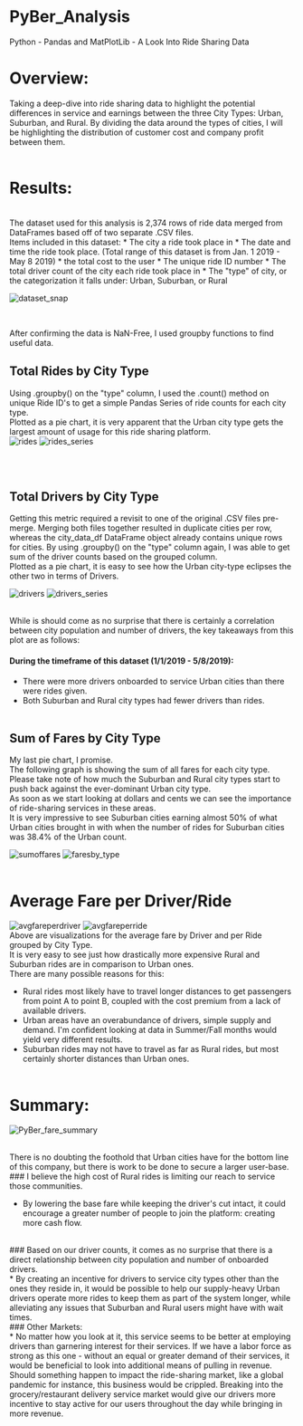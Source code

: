 # PyBer_Analysis
Python - Pandas and MatPlotLib - A Look Into Ride Sharing Data

# Overview:
Taking a deep-dive into ride sharing data to highlight the potential differences in service and earnings between the three City Types: Urban, Suburban, and Rural.
By dividing the data around the types of cities, I will be highlighting the distribution of customer cost and company profit between them. 
<br><br>
# Results:
<br>
The dataset used for this analysis is 2,374 rows of ride data merged from DataFrames based off of two separate .CSV files.<br>
Items included in this dataset:
* The city a ride took place in
* The date and time the ride took place. (Total range of this dataset is from Jan. 1 2019 - May 8 2019)
* the total cost to the user
* The unique ride ID number
* The total driver count of the city each ride took place in
* The "type" of city, or the categorization it falls under: Urban, Suburban, or Rural
<br>

![dataset_snap](https://user-images.githubusercontent.com/14188580/112877554-8409fb80-908c-11eb-92b1-0287266302b2.PNG)

<br>

After confirming the data is NaN-Free, I used groupby functions to find useful data.<br>

## Total Rides by City Type
Using .groupby() on the "type" column, I used the .count() method on unique Ride ID's to get a simple Pandas Series of ride counts for each city type.<br>
Plotted as a pie chart, it is very apparent that the Urban city type gets the largest amount of usage for this ride sharing platform.<br>
![rides](https://user-images.githubusercontent.com/14188580/112891129-5ed1b900-909d-11eb-883c-4fae022d6a87.png)
![rides_series](https://user-images.githubusercontent.com/14188580/112901570-8e3af280-90aa-11eb-8146-ab4328df287f.PNG)

<br><br>

## Total Drivers by City Type
Getting this metric required a revisit to one of the original .CSV files pre-merge. Merging both files together resulted in duplicate cities per row, whereas the city_data_df DataFrame object already contains unique rows for cities. By using .groupby() on the "type" column again, I was able to get sum of the driver counts based on the grouped column.
<br>
Plotted as a pie chart, it is easy to see how the Urban city-type eclipses the other two in terms of Drivers.<br>

![drivers](https://user-images.githubusercontent.com/14188580/112899125-52525e00-90a7-11eb-8e50-93fa615d54c2.png)
![drivers_series](https://user-images.githubusercontent.com/14188580/112901592-972bc400-90aa-11eb-9ad1-beebf103ab8f.PNG)

<br>
While is should come as no surprise that there is certainly a correlation between city population and number of drivers, the key takeaways from this plot are as follows:

#### During the timeframe of this dataset (1/1/2019 - 5/8/2019):

* There were more drivers onboarded to service Urban cities than there were rides given.
* Both Suburban and Rural city types had fewer drivers than rides.
<br><br>

## Sum of Fares by City Type
My last pie chart, I promise.<br>
The following graph is showing the sum of all fares for each city type. Please take note of how much the Suburban and Rural city types start to push back against the ever-dominant Urban city type. <br>
As soon as we start looking at dollars and cents we can see the importance of ride-sharing services in these areas.<br>
It is very impressive to see Suburban cities earning almost 50% of what Urban cities brought in with when the number of rides for Suburban cities was 38.4% of the Urban count.
<br>

![sumoffares](https://user-images.githubusercontent.com/14188580/112903264-e07d1300-90ac-11eb-8915-8cc72b6efc4b.png)
![faresby_type](https://user-images.githubusercontent.com/14188580/112903275-e4109a00-90ac-11eb-9d8b-35e697cb322d.PNG)
<br><br>

# Average Fare per Driver/Ride
![avgfareperdriver](https://user-images.githubusercontent.com/14188580/112909911-f17f5180-90b7-11eb-9428-eea4d697d3fa.png)
![avgfareperride](https://user-images.githubusercontent.com/14188580/112909917-f2b07e80-90b7-11eb-87f6-bf1928998384.png)
<br>
Above are visualizations for the average fare by Driver and per Ride grouped by City Type.<br>
It is very easy to see just how drastically more expensive Rural and Suburban rides are in comparison to Urban ones.<br>
There are many possible reasons for this:
* Rural rides most likely have to travel longer distances to get passengers from point A to point B, coupled with the cost premium from a lack of available drivers.
* Urban areas have an overabundance of drivers, simple supply and demand. I'm confident looking at data in Summer/Fall months would yield very different results.
* Suburban rides may not have to travel as far as Rural rides, but most certainly shorter distances than Urban ones. 
<br><br>

# Summary:
![PyBer_fare_summary](https://user-images.githubusercontent.com/14188580/112912629-98b2b780-90bd-11eb-9bdb-5450964cff05.png)

<br>
There is no doubting the foothold that Urban cities have for the bottom line of this company, but there is work to be done to secure a larger user-base.<br>
### I believe the high cost of Rural rides is limiting our reach to service those communities.
<br>

* By lowering the base fare while keeping the driver's cut intact, it could encourage a greater number of people to join the platform: creating more cash flow.

<br>
### Based on our driver counts, it comes as no surprise that there is a direct relationship between city population and number of onboarded drivers.
<br>
* By creating an incentive for drivers to service city types other than the ones they reside in, it would be possible to help our supply-heavy Urban drivers operate more rides to keep them as part of the system longer, while alleviating any issues that Suburban and Rural users might have with wait times.

<br>
### Other Markets:
<br>
* No matter how you look at it, this service seems to be better at employing drivers than garnering interest for their services. If we have a labor force as strong as this one - without an equal or greater demand of their services, it would be beneficial to look into additional means of pulling in revenue. Should something happen to impact the ride-sharing market, like a global pandemic for instance, this business would be crippled. Breaking into the grocery/restaurant delivery service market would give our drivers more incentive to stay active for our users throughout the day while bringing in more revenue.

<br>
